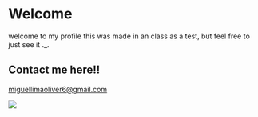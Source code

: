 # Welcome

welcome to my profile
this was made in an class as a test, but feel free to just see it ._.

## Contact me here!!

miguellimaoliver6@gmail.com

![](https://media1.tenor.com/m/NWa0liO19oIAAAAd/fnaf-funny.gif)
